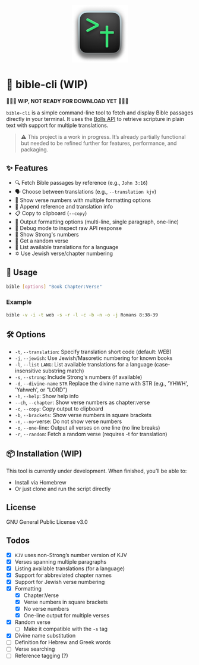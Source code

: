 <p align="center">
  <img src="images/logo.png" alt="Logo" width="150"/>
</p>

# 📖 bible-cli (WIP)

🚧🚧🚧 **WIP, NOT READY FOR DOWNLOAD YET** 🚧🚧🚧

`bible-cli` is a simple command-line tool to fetch and display Bible passages directly in your terminal. It uses the [Bolls API](https://bolls.life/api/#Random%20verse) to retrieve scripture in plain text with support for multiple translations.

> ⚠️ This project is a work in progress. It’s already partially functional but needed to be refined further for features, performance, and packaging.

## ✨ Features

- 🔍 Fetch Bible passages by reference (e.g., `John 3:16`)
- 🗣 Choose between translations (e.g., `--translation kjv`)
- 🔢 Show verse numbers with multiple formatting options
- 🧾 Append reference and translation info
- 📋 Copy to clipboard (`--copy`)
- 📜 Output formatting options (multi-line, single paragraph, one-line)
- 🐞 Debug mode to inspect raw API response
- 💪 Show Strong's numbers
- 🎲 Get a random verse
- 📜 List available translations for a language
- ✡️ Use Jewish verse/chapter numbering

## 🚀 Usage

```bash
bible [options] "Book Chapter:Verse"
```

### Example

```bash
bible -v -i -t web -s -r -l -c -b -n -o -j Romans 8:38-39
```

## 🛠 Options

- `-t`, `--translation`: Specify translation short code (default: WEB)
- `-j`, `--jewish`: Use Jewish/Masoretic numbering for known books
- `-l`, `--list` `LANG`: List available translations for a language (case-insensitive substring match)
- `-s`, `--strong`: Include Strong's numbers (if available)
- `-d`, `--divine-name` `STR`  Replace the divine name with STR (e.g., 'YHWH', 'Yahweh', or "LORD")
- `-h`, `--help`: Show help info
- `--ch`, `--chapter`: Show verse numbers as chapter:verse
- `-c`, `--copy`: Copy output to clipboard
- `-b`, `--brackets`: Show verse numbers in square brackets
- `-n`, `--no`-verse: Do not show verse numbers
- `-o`, `--one`-line: Output all verses on one line (no line breaks)
- `-r`, `--random`: Fetch a random verse (requires -t for translation)

## 📦 Installation (WIP)

This tool is currently under development. When finished, you’ll be able to:
- Install via Homebrew
- Or just clone and run the script directly

## License

GNU General Public License v3.0

## Todos
- [X] `KJV` uses non-Strong’s number version of KJV
- [X] Verses spanning multiple paragraphs
- [X] Listing available translations (for a language)
- [X] Support for abbreviated chapter names
- [X] Support for Jewish verse numbering
- [X] Formatting
  - [X] Chapter:Verse
  - [X] Verse numbers in square brackets
  - [X] No verse numbers
  - [X] One-line output for multiple verses
- [X] Random verse
  - [ ] Make it compatible with the `-s` tag
- [X] Divine name substitution
- [ ] Definition for Hebrew and Greek words
- [ ] Verse searching
- [ ] Reference tagging (?)